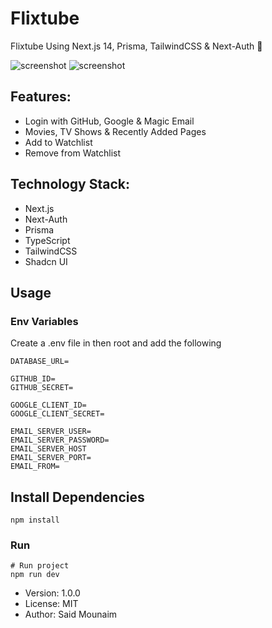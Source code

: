 # Flixtube

Flixtube Using Next.js 14, Prisma, TailwindCSS & Next-Auth 🤩

![screenshot](https://i.ibb.co/SKjznsC/flixtube-bg.png)
![screenshot](https://i.ibb.co/b5g2W7x/flixtube-bg-2.png)

## Features:

- Login with GitHub, Google & Magic Email
- Movies, TV Shows & Recently Added Pages
- Add to Watchlist
- Remove from Watchlist

## Technology Stack:

- Next.js
- Next-Auth
- Prisma
- TypeScript
- TailwindCSS
- Shadcn UI

## Usage

### Env Variables

Create a .env file in then root and add the following

```
DATABASE_URL=

GITHUB_ID=
GITHUB_SECRET=

GOOGLE_CLIENT_ID=
GOOGLE_CLIENT_SECRET=

EMAIL_SERVER_USER=
EMAIL_SERVER_PASSWORD=
EMAIL_SERVER_HOST
EMAIL_SERVER_PORT=
EMAIL_FROM=
```

## Install Dependencies

```
npm install
```

### Run

```
# Run project
npm run dev
```

- Version: 1.0.0
- License: MIT
- Author: Said Mounaim
